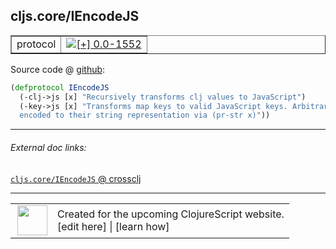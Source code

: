 ## cljs.core/IEncodeJS



 <table border="1">
<tr>
<td>protocol</td>
<td><a href="https://github.com/cljsinfo/cljs-api-docs/tree/0.0-1552"><img valign="middle" alt="[+] 0.0-1552" title="Added in 0.0-1552" src="https://img.shields.io/badge/+-0.0--1552-lightgrey.svg"></a> </td>
</tr>
</table>









Source code @ [github](https://github.com/clojure/clojurescript/blob/r3308/src/main/cljs/cljs/core.cljs#L8992-L8995):

```clj
(defprotocol IEncodeJS
  (-clj->js [x] "Recursively transforms clj values to JavaScript")
  (-key->js [x] "Transforms map keys to valid JavaScript keys. Arbitrary keys are
  encoded to their string representation via (pr-str x)"))
```

<!--
Repo - tag - source tree - lines:

 <pre>
clojurescript @ r3308
└── src
    └── main
        └── cljs
            └── cljs
                └── <ins>[core.cljs:8992-8995](https://github.com/clojure/clojurescript/blob/r3308/src/main/cljs/cljs/core.cljs#L8992-L8995)</ins>
</pre>

-->

---



###### External doc links:

[`cljs.core/IEncodeJS` @ crossclj](http://crossclj.info/fun/cljs.core.cljs/IEncodeJS.html)<br>

---

 <table>
<tr><td>
<img valign="middle" align="right" width="48px" src="http://i.imgur.com/Hi20huC.png">
</td><td>
Created for the upcoming ClojureScript website.<br>
[edit here] | [learn how]
</td></tr></table>

[edit here]:https://github.com/cljsinfo/cljs-api-docs/blob/master/cljsdoc/cljs.core/IEncodeJS.cljsdoc
[learn how]:https://github.com/cljsinfo/cljs-api-docs/wiki/cljsdoc-files

<!--

This information was too distracting to show to readers, but I'll leave it
commented here since it is helpful to:

- pretty-print the data used to generate this document
- and show how to retrieve that data



The API data for this symbol:

```clj
{:ns "cljs.core",
 :name "IEncodeJS",
 :type "protocol",
 :full-name-encode "cljs.core/IEncodeJS",
 :source {:code "(defprotocol IEncodeJS\n  (-clj->js [x] \"Recursively transforms clj values to JavaScript\")\n  (-key->js [x] \"Transforms map keys to valid JavaScript keys. Arbitrary keys are\n  encoded to their string representation via (pr-str x)\"))",
          :title "Source code",
          :repo "clojurescript",
          :tag "r3308",
          :filename "src/main/cljs/cljs/core.cljs",
          :lines [8992 8995]},
 :methods [{:name "-clj->js",
            :signature ["[x]"],
            :docstring "Recursively transforms clj values to JavaScript"}
           {:name "-key->js",
            :signature ["[x]"],
            :docstring "Transforms map keys to valid JavaScript keys. Arbitrary keys are\n  encoded to their string representation via (pr-str x)"}],
 :full-name "cljs.core/IEncodeJS",
 :history [["+" "0.0-1552"]]}

```

Retrieve the API data for this symbol:

```clj
;; from Clojure REPL
(require '[clojure.edn :as edn])
(-> (slurp "https://raw.githubusercontent.com/cljsinfo/cljs-api-docs/catalog/cljs-api.edn")
    (edn/read-string)
    (get-in [:symbols "cljs.core/IEncodeJS"]))
```

-->

